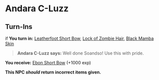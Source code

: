 # Andara C-Luzz
## Turn-Ins





if **You turn in:** [Leatherfoot Short Bow](/item/19582), [Lock of Zombie Hair](/item/19583), [Black Mamba Skin](/item/16166)


>**Andara C-Luzz says:** Well done Soandso!  Use this with pride.


 **You receive:**  [Ebon Short Bow](/item/19611) (+1000 exp)

**This NPC *should* return incorrect items given.**





